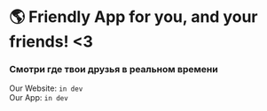 # 🌎 Friendly App for you, and your friends! <3

### Смотри где твои друзья в реальном времени

Our Website: `in dev`\
Our App: `in dev`


